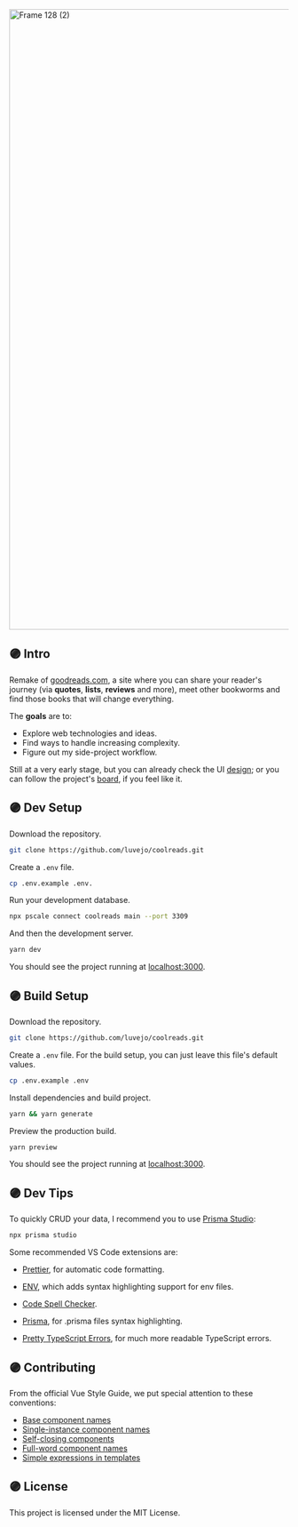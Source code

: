 <img width="1117" alt="Frame 128 (2)" src="https://github.com/luvejo/coolreads/assets/16514302/c91c55d7-78a8-4f94-b551-d2b4c20bf3b6">

## 🟣 Intro 

Remake of [goodreads.com](https://goodreads.com/), a site where you can share your reader's journey (via **quotes**, **lists**, **reviews** and more), meet other bookworms and find those books that will change everything.

The **goals** are to:

- Explore web technologies and ideas.
- Find ways to handle increasing complexity.
- Figure out my side-project workflow.

Still at a very early stage, but you can already check the UI [design](https://www.figma.com/proto/sEZV7Vs1vYPhugnXePQoAA/CoolReads?node-id=807%3A440&scaling=min-zoom&page-id=807%3A89&starting-point-node-id=807%3A440&hide-ui=1); or you can follow the project's [board](https://trello.com/b/qAuxHdOE/coolreads), if you feel like it.

## 🟣 Dev Setup

Download the repository.

```bash
git clone https://github.com/luvejo/coolreads.git
```

Create a `.env` file.

```bash
cp .env.example .env.
```

Run your development database.

```bash
npx pscale connect coolreads main --port 3309
```

And then the development server.

```bash
yarn dev
```

You should see the project running at [localhost:3000](http://localhost:3000).

## 🟣 Build Setup

Download the repository.

```bash
git clone https://github.com/luvejo/coolreads.git
```

Create a `.env` file. For the build setup, you can just leave this file's default values.

```bash
cp .env.example .env
```

Install dependencies and build project.

```bash
yarn && yarn generate
```

Preview the production build.

```bash
yarn preview
```

You should see the project running at [localhost:3000](http://localhost:3000).

## 🟣 Dev Tips

To quickly CRUD your data, I recommend you to use [Prisma Studio](https://www.prisma.io/studio):

```bash
npx prisma studio
```

Some recommended VS Code extensions are:

- [Prettier](https://marketplace.visualstudio.com/items?itemName=esbenp.prettier-vscode), for automatic code formatting.

- [ENV](https://marketplace.visualstudio.com/items?itemName=IronGeek.vscode-env), which adds syntax highlighting support for env files.

- [Code Spell Checker](https://marketplace.visualstudio.com/items?itemName=streetsidesoftware.code-spell-checker).

- [Prisma](https://marketplace.visualstudio.com/items?itemName=Prisma.prisma), for .prisma files syntax highlighting.

- [Pretty TypeScript Errors](https://marketplace.visualstudio.com/items?itemName=yoavbls.pretty-ts-errors), for much more readable TypeScript errors.

## 🟣 Contributing

From the official Vue Style Guide, we put special attention to these conventions:

- [Base component names](https://vuejs.org/style-guide/rules-strongly-recommended.html#base-component-names)
- [Single-instance component names](https://vuejs.org/style-guide/rules-strongly-recommended.html#single-instance-component-names)
- [Self-closing components](https://vuejs.org/style-guide/rules-strongly-recommended.html#self-closing-components)
- [Full-word component names](https://vuejs.org/style-guide/rules-strongly-recommended.html#full-word-component-names)
- [Simple expressions in templates](https://vuejs.org/style-guide/rules-strongly-recommended.html#simple-expressions-in-templates)

## 🟣 License

This project is licensed under the MIT License.

